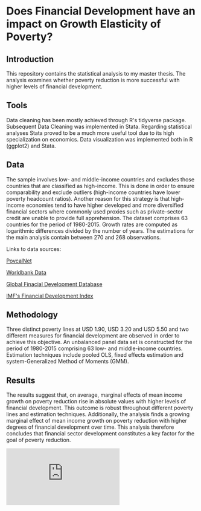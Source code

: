 # Does Financial Development have an impact on Growth Elasticity of Poverty?

## Introduction
This repository contains the statistical analysis to my master thesis. The analysis examines whether poverty reduction is more successful with higher levels of financial development.

## Tools
Data cleaning has been mostly achieved through R's tidyverse package. Subsequent Data Cleaning was implemented in Stata.
Regarding statistical analyses Stata proved to be a much more useful tool due to its high specialization on economics. Data visualization was implemented both in R (ggplot2) and Stata.

## Data

The sample involves low- and middle-income countries and excludes those countries that are classified as high-income. This is done in order to ensure comparability and exclude outliers (high-income countries have lower poverty headcount ratios). Another reason for this strategy is that high-income economies tend to have higher developed and more diversified financial sectors where commonly used proxies such as private-sector credit are unable to provide full apprehension. The dataset comprises 63 countries for the period of 1980-2015. Growth rates are computed as logarithmic differences divided by the number of years. The estimations for the main analysis contain between 270 and 268 observations.

Links to data sources:

[PovcalNet](http://iresearch.worldbank.org/PovcalNet/povOnDemand.aspx)

[Worldbank Data](https://data.worldbank.org/)

[Global Finacial Development Database](https://www.worldbank.org/en/publication/gfdr/data/global-financial-development-database)

[IMF's Financial Development Index](http://data.imf.org/?sk=F8032E80-B36C-43B1-AC26-493C5B1CD33B)

## Methodology
Three distinct poverty lines at USD 1.90, USD 3.20 and USD 5.50 and two different measures for financial development are observed in order to achieve this objective. An unbalanced panel data set is constructed for the period of 1980-2015 comprising 63 low- and middle-income countries. Estimation techniques include pooled OLS, fixed effects estimation and system-Generalized Method of Moments (GMM).

## Results
The results suggest that, on average, marginal effects of mean income growth on poverty reduction rise in absolute values with higher levels of financial development. This outcome is robust throughout different poverty lines and estimation techniques. Additionally, the analysis finds a growing marginal effect of mean income growth on poverty reduction with higher degrees of financial development over time. This analysis therefore concludes that financial sector development constitutes a key factor for the goal of poverty reduction.

![Plot1](https://github.com/YKonyalicetin/MasterThesis/tree/master/Graphs/Graph1.pdf "Logo Title Text 1")

